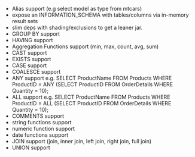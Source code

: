 
- Alias support (e.g select model as type from mtcars)
- expose an INFORMATION_SCHEMA with tables/columns via in-memory result sets
- slim deps with shading/exclusions to get a leaner jar.
- GROUP BY support
- HAVING support
- Aggregation Functions support (min, max, count, avg, sum)
- CAST support
- EXISTS support
- CASE support
- COALESCE support
- ANY support e.g. SELECT ProductName
  FROM Products
  WHERE ProductID = ANY
  (SELECT ProductID
  FROM OrderDetails
  WHERE Quantity = 10);
- ALL support e.g. SELECT ProductName
  FROM Products
  WHERE ProductID = ALL
  (SELECT ProductID
  FROM OrderDetails
  WHERE Quantity = 10);
- COMMENTS support
- string functions support
- numeric function support
- date functions support
- JOIN support (join, inner join, left join, right join, full join)
- UNION support
